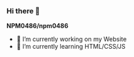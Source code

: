 ### Hi there 👋
**NPM0486/npm0486**
- 🔭 I’m currently working on my Website
- 🌱 I’m currently learning HTML/CSS/JS
